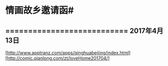 # 情画故乡邀请函#
===========================
2017年4月13日
---------------------------

[http://www.apptranz.com/apps/qinghuabeijing/index.html][http://comic.qianlong.com/zt/loveHome201704/]